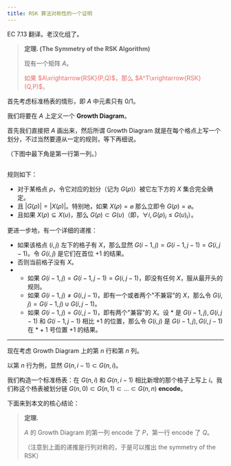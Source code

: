 ```yaml
---
title: RSK 算法对称性的一个证明
---
```


EC 7.13 翻译。老汉化组了。

> **定理.  (The Symmetry of the RSK Algorithm)**
>
> 现有一个矩阵 $A$。
>
> <span style="color: #ea6965">如果 $A\xrightarrow{RSK}(P,Q)$，那么 $A^T\xrightarrow{RSK}(Q,P)$。</span>

首先考虑标准杨表的情形，即 $A$ 中元素只有 $0/1$。

我们将要在 $A$ 上定义一个 **Growth Diagram**。

首先我们直接把 $A$ 画出来，然后所谓 Growth Diagram 就是在每个格点上写一个划分，不过当然要遵从一定的规则，等下再细说。

（下图中最下角是第一行第一列。）

<div style="width:40%;margin:auto"><img src="https://xyix.gitee.io/images/ec-chapter-701.png" alt=""></div>

规则如下：

- 对于某格点 $\rho$，令它对应的划分（记为 $G(\rho)$）被它左下方的 $X$ 集合完全确定。
- 且 $|G(\rho)|=|X(\rho)|$。特别地，如果 $X(\rho)=\varnothing$ 那么立即令 $G(\rho)=\varnothing$。
- 且如果 $X(\rho)\subseteq X(\upsilon)$，那么 $G(\rho)\subset G(\upsilon)$（即，$\forall i,G(\rho)_i\le G(\upsilon)_i$）。

更进一步地，有一个详细的递推：

- 如果该格点 $(i,j)$ 左下的格子有 $X$，那么显然 $G(i-1,j)=G(i-1,j-1)=G(i,j-1)$。令 $G(i,j)$ 是它们在首位 $+1$ 的结果。
- 否则当前格子没有 $X$。
- - 如果 $G(i-1,j)=G(i-1,j-1)=G(i,j-1)$，即没有任何 $X$，服从最开头的规则。
  - 如果 $G(i-1,j)\neq G(i,j-1)$，即有一个或者两个"不兼容"的 $X$，那么令 $G(i,j)=G(i-1,j)\cup G(i,j-1)$。
  - 如果 $G(i-1,j)=G(i,j-1)$，即有两个"兼容"的 $X$。设 $*$ 是 $G(i-1,j),G(i,j-1)$ 和 $G(i-1,j-1)$ 相比 $+1$ 的位置，那么令 $G(i,j)$ 是 $G(i-1,j),G(i,j-1)$ 在 $*+1$ 号位置 $+1$ 的结果。

----

现在考虑 Growth Diagram 上的第 $n$ 行和第 $n$ 列。

以第 $n$ 行为例，显然 $G(n,i-1)\subset G(n,i)$。

我们构造一个标准杨表：在 $G(n,i)$ 和 $G(n,i-1)$ 相比新增的那个格子上写上 $i$。我们称这个杨表被划分链 $G(n,0)\subset G(n,1)\subset\ldots\subset G(n,n)$ **encode**。

下面来到本文的核心结论：

> **定理.**
>
> $A$ 的 Growth Diagram 的第一列 encode 了 $P$，第一行 encode 了 $Q$。
>
> （注意到上面的递推是行列对称的，于是可以推出 the symmetry of the RSK）

